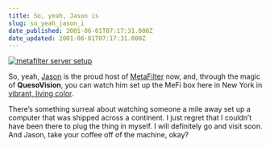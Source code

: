 ```yaml
---
title: So, yeah, Jason is
slug: so_yeah_jason_i
date_published: 2001-06-01T07:17:31.000Z
date_updated: 2001-06-01T07:17:31.000Z
---
```


[![metafilter server setup](https://cdn.glitch.global/71e5579f-aba0-499a-b200-01549a2a80ce/quesofilter.jpg?v=1729991499042)](https://cdn.glitch.global/71e5579f-aba0-499a-b200-01549a2a80ce/quesovision.gif?v=1729991559643)

So, yeah, [Jason](http://q.queso.com/2001/05/31) is the proud host of [MetaFilter](http://www.metafilter.com) now, and, through the magic of **QuesoVision**, you can watch him set up the MeFi box here in New York in [vibrant, living color](https://cdn.glitch.global/71e5579f-aba0-499a-b200-01549a2a80ce/quesovision.gif?v=1729991559643).

There’s something surreal about watching someone a mile away set up a computer that was shipped across a continent. I just regret that I couldn’t have been there to plug the thing in myself. I will definitely go and visit soon. And Jason, take your coffee off of the machine, okay?
